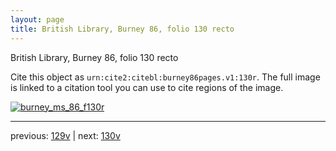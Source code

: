 ```yaml
---
layout: page
title: British Library, Burney 86, folio 130 recto
---
```


British Library, Burney 86, folio 130 recto

Cite this object as `urn:cite2:citebl:burney86pages.v1:130r`.  The full image is linked to a citation tool you can use to cite regions of the image.

[![burney_ms_86_f130r](http://www.homermultitext.org/iipsrv?IIIF=/project/homer/pyramidal/deepzoom/citebl/burney86imgs/v1/burney_ms_86_f130r.tif/full/800,/0/default.jpg)](http://www.homermultitext.org/ict2/?urn=urn:cite2:citebl:burney86imgs.v1:burney_ms_86_f130r) 

---

previous:  [129v](../129v/) | next: [130v](../130v/)